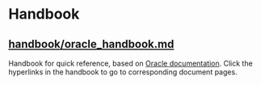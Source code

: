 # Handbook

## [handbook/oracle_handbook.md](https://github.com/alvinloong/postgresql/blob/master/handbook/oracle_handbook.md)

Handbook for quick reference, based on [Oracle documentation](https://docs.oracle.com/en/database/oracle/oracle-database/12.2/index.html). Click the hyperlinks in the handbook to go to corresponding document pages.